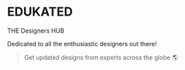 # EDUKATED

THE Designers HUB

Dedicated to all the enthusiastic designers out there!

> Get updated designs from experts across the globe 🌎

